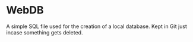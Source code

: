 # WebDB

A simple SQL file used for the creation of a local database.
Kept in Git just incase something gets deleted.
